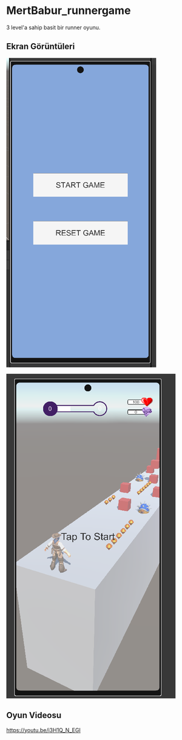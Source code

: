 # MertBabur_runnergame

3 level'a sahip basit bir runner oyunu.

## Ekran Görüntüleri

![menu](menu.png)

![game](game.png)

## Oyun Videosu

https://youtu.be/i3H1Q_N_EGI
